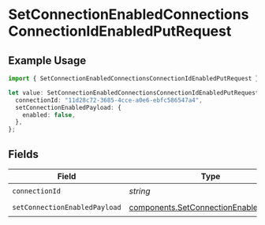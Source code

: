 # SetConnectionEnabledConnectionsConnectionIdEnabledPutRequest

## Example Usage

```typescript
import { SetConnectionEnabledConnectionsConnectionIdEnabledPutRequest } from "ragie/models/operations";

let value: SetConnectionEnabledConnectionsConnectionIdEnabledPutRequest = {
  connectionId: "11d28c72-3685-4cce-a0e6-ebfc586547a4",
  setConnectionEnabledPayload: {
    enabled: false,
  },
};
```

## Fields

| Field                                                                                            | Type                                                                                             | Required                                                                                         | Description                                                                                      |
| ------------------------------------------------------------------------------------------------ | ------------------------------------------------------------------------------------------------ | ------------------------------------------------------------------------------------------------ | ------------------------------------------------------------------------------------------------ |
| `connectionId`                                                                                   | *string*                                                                                         | :heavy_check_mark:                                                                               | N/A                                                                                              |
| `setConnectionEnabledPayload`                                                                    | [components.SetConnectionEnabledPayload](../../models/components/setconnectionenabledpayload.md) | :heavy_check_mark:                                                                               | N/A                                                                                              |